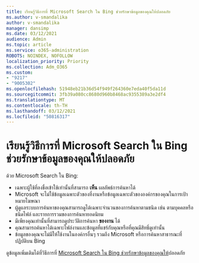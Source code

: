 ```yaml
---
title: เรียนรู้วิธีการที่ Microsoft Search ใน Bing ช่วยรักษาข้อมูลของคุณให้ปลอดภัย
ms.author: v-smandalika
author: v-smandalika
manager: dansimp
ms.date: 03/12/2021
audience: Admin
ms.topic: article
ms.service: o365-administration
ROBOTS: NOINDEX, NOFOLLOW
localization_priority: Priority
ms.collection: Adm_O365
ms.custom:
- "9217"
- "9005302"
ms.openlocfilehash: 51948eb21b36d54f949f264360e7eda40f5da11d
ms.sourcegitcommit: 3fb39a080cc8680d960b8468ac9355389a3e2df4
ms.translationtype: MT
ms.contentlocale: th-TH
ms.lasthandoff: 03/12/2021
ms.locfileid: "50816317"
---
```

# <a name="learn-how-microsoft-search-in-bing-helps-keep-your-information-secure"></a>เรียนรู้วิธีการที่ Microsoft Search ใน Bing ช่วยรักษาข้อมูลของคุณให้ปลอดภัย

ด้วย Microsoft Search ใน Bing:

- เฉพาะผู้ใช้ที่ลงชื่อเข้าใช้เท่านั้นที่สามารถ **เห็น** ผลลัพธ์การค้นหาได้
- Microsoft จะไม่ใช้ข้อมูลเฉพาะตัวของที่งานหรือข้อมูลเฉพาะตัวขององค์กรของคุณในการเป้าหมายโฆษณา
- ผู้ดูแลระบบการค้นหาของคุณสามารถดูได้เฉพาะจํานวนของการค้นหาตามชนิด เช่น ตามบุคคลหรือชนิดไฟล์ และรายการรวมของการค้นหายอดนิยม
- มีเพียงคุณเท่านั้นที่สามารถดูประวัติการค้นหา **ของงาน** ได้
- คุณสามารถค้นหาได้เฉพาะไฟล์งานและข้อมูลที่แชร์กับคุณหรือที่คุณมีสิทธิ์ดูเท่านั้น
- ข้อมูลของคุณจะไม่มีให้ใช้งานในองค์กรอื่นๆ รวมถึง Microsoft หรือการค้นหาสาธารณะที่ปฏิบัติบน Bing

ดูข้อมูลเพิ่มเติมได้ที่วิธีการที่ [Microsoft Search ใน Bing ช่วยรักษาข้อมูลของคุณให้](https://support.microsoft.com/office/how-microsoft-search-in-bing-helps-keep-your-info-secure-cbce46ae-bb1f-4d0e-86f1-5984f4589113)ปลอดภัย

